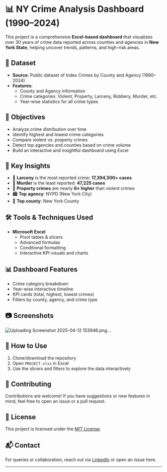 # 📊 NY Crime Analysis Dashboard (1990–2024)

This project is a comprehensive **Excel-based dashboard** that visualizes over 30 years of crime data reported across counties and agencies in **New York State**, helping uncover trends, patterns, and high-risk areas.

## 📁 Dataset
- **Source**: Public dataset of Index Crimes by County and Agency (1990–2024)
- **Features**:
  - County and Agency information
  - Crime categories: Violent, Property, Larceny, Robbery, Murder, etc.
  - Year-wise statistics for all crime types

## 🎯 Objectives
- Analyze crime distribution over time
- Identify highest and lowest crime categories
- Compare violent vs. property crimes
- Detect top agencies and counties based on crime volume
- Build an interactive and insightful dashboard using Excel

## 📌 Key Insights
- 🔴 **Larceny** is the most reported crime: **17,394,500+ cases**
- 🧊 **Murder** is the least reported: **47,225 cases**
- 🔵 **Property crimes** are nearly **6× higher** than violent crimes
- 🏙️ **Top agency**: NYPD (New York City)
- 📍 **Top county**: New York County

## 🛠 Tools & Techniques Used
- **Microsoft Excel**
  - Pivot tables & slicers
  - Advanced formulas
  - Conditional formatting
  - Interactive KPI visuals and charts

## 📊 Dashboard Features
- Crime category breakdown
- Year-wise interactive timeline
- KPI cards (total, highest, lowest crimes)
- Filters by county, agency, and crime type

## 📷 Screenshots
![Uploading Screenshot 2025-04-12 153946.png…]()

## 🚀 How to Use
1. Clone/download the repository
2. Open `PROJECT.xlsx` in Excel
3. Use the slicers and filters to explore the data interactively

## 🤝 Contributing
Contributions are welcome! If you have suggestions or new features in mind, feel free to open an issue or a pull request.

## 📄 License
This project is licensed under the [MIT License](LICENSE).

## 📬 Contact
For queries or collaboration, reach out via [LinkedIn](https://www.linkedin.com/in/your-profile/) or open an issue here.

---
